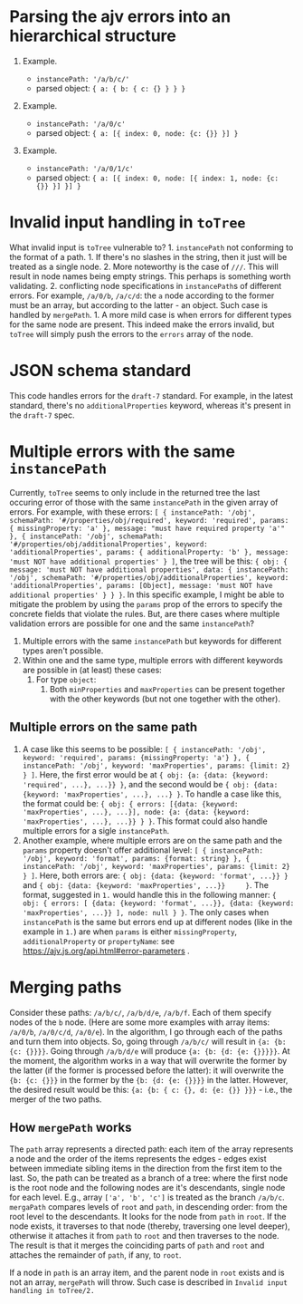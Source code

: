 # Parsing the ajv errors into an hierarchical structure
1. Example.
    * `instancePath: '/a/b/c/'`
    * parsed object: `{
        a: {
            b: {
                c: {}
            }
        }
    }`

2. Example.
    * `instancePath: '/a/0/c'`
    * parsed object: `{
        a: [{
            index: 0,
            node: {c: {}}
        }]
    }`

3. Example.
    * `instancePath: '/a/0/1/c'`
    * parsed object: `{
        a: [{
            index: 0,
            node: [{
                index: 1,
                node: {c: {}}
            }]
        }]
    }`

# Invalid input handling in `toTree`
What invalid input is `toTree` vulnerable to?
    1. `instancePath` not conforming to the format of a path.
        1. If there's no slashes in the string, then it just will be treated as a single node.
        2. More noteworthy is the case of `///`. This will result in node names being empty strings. This perhaps is something worth validating.
    2. conflicting node specifications in `instancePath`s of different errors. For example, `/a/0/b`, `/a/c/d`: the `a` node according to the former must be an array, but according to the latter - an object.
        Such case is handled by `mergePath`.
        1. A more mild case is when errors for different types for the same node are present. This indeed make the errors invalid, but `toTree` will simply push the errors to the `errors` array of the node.

# JSON schema standard
This code handles errors for the `draft-7` standard. For example, in the latest standard, there's no `additionalProperties` keyword, whereas it's present in the `draft-7` spec.

# Multiple errors with the same `instancePath`
Currently, `toTree` seems to only include in the returned tree the last occuring error of those with the same `instancePath` in the given array of errors. For example, with these errors: `[
    {
        instancePath: '/obj',
        schemaPath: '#/properties/obj/required',
        keyword: 'required',
        params: { missingProperty: 'a' },
        message: "must have required property 'a'"
    },
    {
        instancePath: '/obj',
        schemaPath: '#/properties/obj/additionalProperties',
        keyword: 'additionalProperties',
        params: { additionalProperty: 'b' },
        message: 'must NOT have additional properties'
    }
]`, the tree will be this: `{
  obj: {
    message: 'must NOT have additional properties',
    data: {
      instancePath: '/obj',
      schemaPath: '#/properties/obj/additionalProperties',
      keyword: 'additionalProperties',
      params: [Object],
      message: 'must NOT have additional properties'
    }
  }
}`. In this specific example, I might be able to mitigate the problem by using the `params` prop of the errors to specify the concrete fields that violate the rules.
But, are there cases where multiple validation errors are possible for one and the same `instancePath`?
1. Multiple errors with the same `instancePath` but keywords for different types aren't possible.
2. Within one and the same type, multiple errors with different keywords are possible in (at least) these cases:
    1. For type `object`:
        1. Both `minProperties` and `maxProperties` can be present together with the other keywords (but not one together with the other).

## Multiple errors on the same path
1. A case like this seems to be possible: `[
    {
        instancePath: '/obj',
        keyword: 'required',
        params: {missingProperty: 'a'}
    },
    {
        instancePath: '/obj',
        keyword: 'maxProperties',
        params: {limit: 2}
    }
]`. Here, the first error would be at `{
    obj: {a: {data: {keyword: 'required', ...}, ...}}
}`, and the second would be `{
    obj: {data: {keyword: 'maxProperties', ...}, ...}
}`. To handle a case like this, the format could be: `{
    obj: {
        errors: [{data: {keyword: 'maxProperties', ...}, ...}],
        node: {a: {data: {keyword: 'maxProperties', ...}, ...}}
    }
}`. This format could also handle multiple errors for a sigle `instancePath`.
2. Another example, where multiple errors are on the same path and the `params` property doesn't offer additional level: `[
{
    instancePath: '/obj',
    keyword: 'format',
    params: {format: string}
},
{
    instancePath: '/obj',
    keyword: 'maxProperties',
    params: {limit: 2}
}
]`. Here, both errors are: `{
    obj: {data: {keyword: 'format', ...}}
}` and `{
    obj: {data: {keyword: 'maxProperties', ...}}    
}`. The format, suggested in `1.` would handle this in the following manner: `{
    obj: {
        errors: [
            {data: {keyword: 'format', ...}},
            {data: {keyword: 'maxProperties', ...}}
        ],
        node: null
    }
}`.
The only cases when `instancePath` is the same but errors end up at different nodes (like in the example in `1.`) are when `params` is either `missingProperty`, `additionalProperty` or `propertyName`: see https://ajv.js.org/api.html#error-parameters .

# Merging paths
Consider these paths: `/a/b/c/`, `/a/b/d/e`, `/a/b/f`. Each of them specify nodes of the `b` node. (Here are some more examples with array items: `/a/0/b`, `/a/0/c/d`, `/a/0/e`).
In the algorithm, I go through each of the paths and turn them into objects. So, going through `/a/b/c/` will result in `{a: {b: {c: {}}}}`. Going through `/a/b/d/e` will produce `{a: {b: {d: {e: {}}}}}`. At the moment, the algorithm works in a way that will overwrite the former by the latter (if the former is processed before the latter): it will overwrite the `{b: {c: {}}}` in the former by the `{b: {d: {e: {}}}}` in the latter. However, the desired result would be this: `{a: {b: {
    c: {},
    d: {e: {}}
}}}` - i.e., the merger of the two paths.
## How `mergePath` works
The `path` array represents a directed path: each item of the array represents a node and the order of the items represents the edges - edges exist between immediate sibling items in the direction from the first item to the last. So, the path can be treated as a branch of a tree: where the first node is the root node and the following nodes are it's descendants, single node for each level. E.g., array `['a', 'b', 'c']` is treated as the branch `/a/b/c`.
`mergaPath` compares levels of `root` and `path`, in descending order: from the root level to the descendants. It looks for the node from `path` in `root`. If the node exists, it traverses to that node (thereby, traversing one level deeper), otherwise it attaches it from `path` to `root` and then traverses to the node. The result is that it merges the coinciding parts of `path` and `root` and attaches the remainder of `path`, if any, to `root`.

<!-- It attaches the node from `path` to `root` if it doesn't exist in `root`; then it traverses to the node in `root`. -->
<!-- If the branch in `path` is deeper than the corresponding branch in `root`, it will append the remainder of the branch from `path` to `root`. -->
<!--
At each level, if a node from `path` exists in `root`, it proceeds to the next level on that branch `*1`; if the node doesn't exist, it appends it to the branch and proceeds to the next level.
`\*1` possibly, attaching errors from the node in `path` to the one in `root`
-->
<!-- At each level, if a node from `path` doesn't exist in `root`, it adds the node to `root` and proceeds to the next level via that node. -->
<!-- It compares nodes at each of the levels in the given `root` and `path`:

each item of the array is connected to the next one, in the direction from the first item to the last.

it treats `path` array as a directed path of nodes. -->
<!-- It treats the given `path` array as a directed path, in the descending order: the first node in the array is the root node, the second is it's child and so on. It iterates the `path` starting from the root node and .
It parses the given `root` object starting at the root level. -->

If a node in `path` is an array item, and the parent node in `root` exists and is not an array, `mergePath` will throw. Such case is described in `Invalid input handling in toTree/2.`
